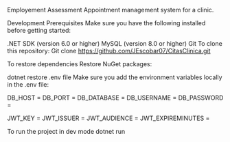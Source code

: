 Employement Assessment
Appointment management system for a clinic.

Development
Prerequisites
Make sure you have the following installed before getting started:

.NET SDK (version 6.0 or higher)
MySQL (version 8.0 or higher)
Git
To clone this repository:
 Git clone https://github.com/JEscobar07/CitasClinica.git

To restore dependencies
Restore NuGet packages:

 dotnet restore 
.env file
Make sure you add the environment variables locally in the .env file:

DB_HOST =
DB_PORT =
DB_DATABASE =
DB_USERNAME =
DB_PASSWORD =

JWT_KEY =
JWT_ISSUER =
JWT_AUDIENCE =
JWT_EXPIREMINUTES =

To run the project in dev mode
 dotnet run 
